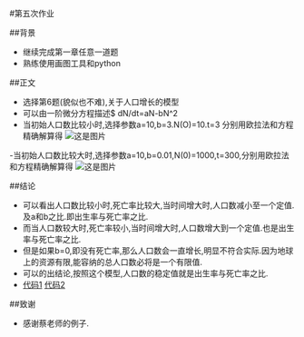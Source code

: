 #第五次作业
 
##背景
- 继续完成第一章任意一道题
- 熟练使用画图工具和python

##正文
- 选择第6题(貌似也不难),关于人口增长的模型
- 可以由一阶微分方程描述$ dN/dt=aN-bN^2
- 当初始人口数比较小时,选择参数a=10,b=3.N(O)=10.t=3 分别用欧拉法和方程精确解算得
   ![这是图片](https://github.com/computationalphysics2013301020107/computationalphysics-N_2013301020107/blob/master/homework5.png)

-当初始人口数比较大时,选择参数a=10,b=0.01,N(0)=1000,t=300,分别用欧拉法和方程精确解算得 
   ![这是图片](https://github.com/computationalphysics2013301020107/computationalphysics-N_2013301020107/blob/master/homework5%27.png)

##结论
- 可以看出人口数比较小时,死亡率比较大,当时间增大时,人口数减小至一个定值.及a和b之比.即出生率与死亡率之比.
- 而当人口数较大时,死亡率较小,当时间增大时,人口数增大到一个定值.也是出生率与死亡率之比.
- 但是如果b=0,即没有死亡率,那么人口数会一直增长,明显不符合实际.因为地球上的资源有限,能容纳的总人口数必将是一个有限值.
- 可以的出结论,按照这个模型,人口数的稳定值就是出生率与死亡率之比.
- [代码1](https://github.com/computationalphysics2013301020107/computationalphysics-N_2013301020107/blob/master/homework5.py) [代码2](https://github.com/computationalphysics2013301020107/computationalphysics-N_2013301020107/blob/master/homework5.py!)

##致谢
- 感谢蔡老师的例子.
